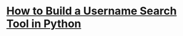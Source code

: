 # [How to Build a Username Search Tool in Python](https://thepythoncode.com/code/social-media-username-finder-in-python)